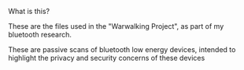 What is this?

These are the files used in the "Warwalking Project", as part of my bluetooth research.

These are passive scans of bluetooth low energy devices, intended to highlight the privacy and security concerns of these devices
